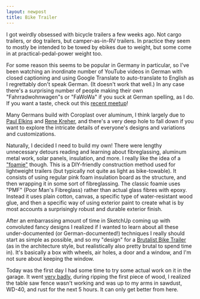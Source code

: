 ```yaml
---
layout: newpost
title: Bike Trailer
---
```


I got weirdly obsessed with bicycle trailers a few weeks ago. Not cargo
trailers, or dog trailers, but camper-as-in-RV trailers. In practice
they seem to mostly be intended to be towed by ebikes due to weight, but
some come in at practical-pedal-power weight too.

For some reason this seems to be popular in Germany in particular, so
I've been watching an inordinate number of YouTube videos in German with
closed captioning and using Google Translate to auto-translate to
English as I regrettably don't speak German. (It doesn't work that
well.) In any case there's a surprising number of people making their
own "Fahrradwohnwagen"s or "FaWoWa" if you suck at German spelling, as I
do. If you want a taste, check out this [recent
meetup](https://www.youtube.com/watch?v=BWR7fUVk9Z8)!

Many Germans build with Coroplast over aluminum, I think largely due to
[Paul Elkins](https://elkinsdiy.com/nomad-bicycle-camper/) and [Rene
Kreher](https://www.youtube.com/c/renekreher/videos), and there's a very
deep hole to fall down if you want to explore the intricate details of
everyone's designs and variations and customizations.

Naturally, I decided I need to build my own! There were lengthy
unnecessary detours reading and learning about fibreglassing, aluminum
metal work, solar panels, insulation, and more. I really like the idea
of a ["foamie"](https://www.tnttt.com/viewforum.php?f=55) though. This
is a DIY-friendly construction method used for lightweight trailers (but
typically not quite as light as bike-towable). It consists of using
regular pink foam insulation board as the structure, and then wrapping
it in some sort of fibreglassing. The classic foamie uses "PMF" (Poor
Man's Fibreglass) rather than actual glass fibres with epoxy. Instead it
uses plain cotton, canvas, a specific type of water-resistant wood glue,
and then a specific way of using exterior paint to create what is by
most accounts a surprisingly robust and durable exterior finish.

After an embarrassing amount of time in SketchUp coming up with
convoluted fancy designs I realized if I wanted to learn about all these
under-documented (or German-documented!) techniques I really should
start as simple as possible, and so my "design" for a [Brutalist Bike
Trailer](/images/bike-trailer-2022-09-09.png) (as in the architecture
style, but realistically also pretty brutal to spend time in). It's
basically a box with wheels, air holes, a door and a window, and I'm not
sure about keeping the window.

Today was the first day I had some time to try some actual work on it in
the garage. It went [very badly](https://youtu.be/9x7fDlGmmzs), during
ripping the first piece of wood, I realized the table saw fence wasn't
working and was up to my arms in sawdust, WD-40, and rust for the next 5
hours. It can only get better from here.
